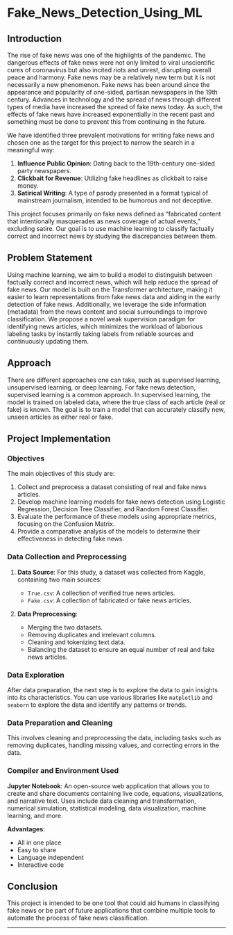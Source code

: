 # Fake_News_Detection_Using_ML


## Introduction

The rise of fake news was one of the highlights of the pandemic. The dangerous effects of fake news were not only limited to viral unscientific cures of coronavirus but also incited riots and unrest, disrupting overall peace and harmony. Fake news may be a relatively new term but it is not necessarily a new phenomenon. Fake news has been around since the appearance and popularity of one-sided, partisan newspapers in the 19th century. Advances in technology and the spread of news through different types of media have increased the spread of fake news today. As such, the effects of fake news have increased exponentially in the recent past and something must be done to prevent this from continuing in the future.

We have identified three prevalent motivations for writing fake news and chosen one as the target for this project to narrow the search in a meaningful way:

1. **Influence Public Opinion**: Dating back to the 19th-century one-sided party newspapers.
2. **Clickbait for Revenue**: Utilizing fake headlines as clickbait to raise money.
3. **Satirical Writing**: A type of parody presented in a format typical of mainstream journalism, intended to be humorous and not deceptive.

This project focuses primarily on fake news defined as “fabricated content that intentionally masquerades as news coverage of actual events,” excluding satire. Our goal is to use machine learning to classify factually correct and incorrect news by studying the discrepancies between them.

## Problem Statement

Using machine learning, we aim to build a model to distinguish between factually correct and incorrect news, which will help reduce the spread of fake news. Our model is built on the Transformer architecture, making it easier to learn representations from fake news data and aiding in the early detection of fake news. Additionally, we leverage the side information (metadata) from the news content and social surroundings to improve classification. We propose a novel weak supervision paradigm for identifying news articles, which minimizes the workload of laborious labeling tasks by instantly taking labels from reliable sources and continuously updating them.

## Approach

There are different approaches one can take, such as supervised learning, unsupervised learning, or deep learning. For fake news detection, supervised learning is a common approach. In supervised learning, the model is trained on labeled data, where the true class of each article (real or fake) is known. The goal is to train a model that can accurately classify new, unseen articles as either real or fake.

## Project Implementation

### Objectives

The main objectives of this study are:
1. Collect and preprocess a dataset consisting of real and fake news articles.
2. Develop machine learning models for fake news detection using Logistic Regression, Decision Tree Classifier, and Random Forest Classifier.
3. Evaluate the performance of these models using appropriate metrics, focusing on the Confusion Matrix.
4. Provide a comparative analysis of the models to determine their effectiveness in detecting fake news.

### Data Collection and Preprocessing

1. **Data Source**: For this study, a dataset was collected from Kaggle, containing two main sources:
   - `True.csv`: A collection of verified true news articles.
   - `Fake.csv`: A collection of fabricated or fake news articles.

2. **Data Preprocessing**: 
   - Merging the two datasets.
   - Removing duplicates and irrelevant columns.
   - Cleaning and tokenizing text data.
   - Balancing the dataset to ensure an equal number of real and fake news articles.

### Data Exploration

After data preparation, the next step is to explore the data to gain insights into its characteristics. You can use various libraries like `matplotlib` and `seaborn` to explore the data and identify any patterns or trends.

### Data Preparation and Cleaning

This involves cleaning and preprocessing the data, including tasks such as removing duplicates, handling missing values, and correcting errors in the data.

### Compiler and Environment Used

**Jupyter Notebook**: An open-source web application that allows you to create and share documents containing live code, equations, visualizations, and narrative text. Uses include data cleaning and transformation, numerical simulation, statistical modeling, data visualization, machine learning, and more.

**Advantages**:
- All in one place
- Easy to share
- Language independent
- Interactive code

## Conclusion

This project is intended to be one tool that could aid humans in classifying fake news or be part of future applications that combine multiple tools to automate the process of fake news classification.

---


